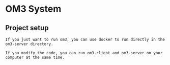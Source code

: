 # OM3 System

## Project setup
```
If you just want to run om3, you can use docker to run directly in the om3-server directory.
```
```
If you modify the code, you can run om3-client and om3-server on your computer at the same time.
```

